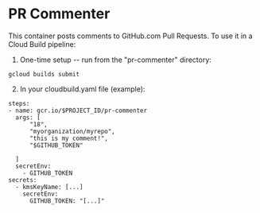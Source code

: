 # PR Commenter

This container posts comments to GitHub.com Pull Requests. To use it in a Cloud Build pipeline:

1. One-time setup -- run from the "pr-commenter" directory:
```
gcloud builds submit
```

2. In your cloudbuild.yaml file (example):
```
steps:
- name: gcr.io/$PROJECT_ID/pr-commenter
  args: [
      "18",
      "myorganization/myrepo",
      "this is my comment!",
      "$GITHUB_TOKEN"
      
  ]
  secretEnv: 
    - GITHUB_TOKEN  
secrets:
  - kmsKeyName: [...]
    secretEnv: 
      GITHUB_TOKEN: "[...]"

```